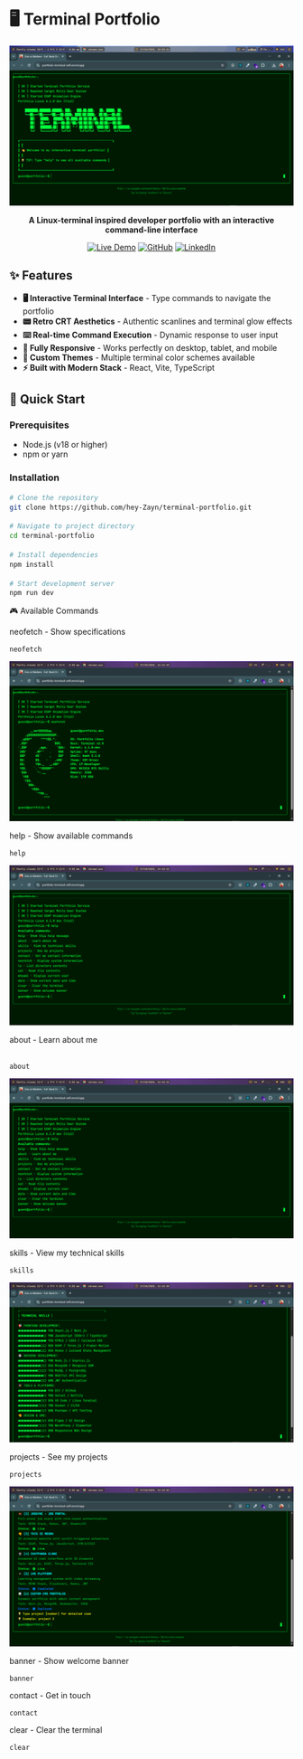 # 🖥️ Terminal Portfolio

<div align="center">

![Terminal Preview](./public/terminal.png) <!-- Replace with your actual screenshot -->

**A Linux-terminal inspired developer portfolio with an interactive command-line interface**

[![Live Demo](https://img.shields.io/badge/Live_Demo-00ff00?style=for-the-badge&logo=vercel&logoColor=white)](https://portfolio-terminal-self.vercel.app/)
[![GitHub](https://img.shields.io/badge/GitHub-181717?style=for-the-badge&logo=github&logoColor=white)](https://github.com/hey-Zayn/Portfolio-Terminal)
[![LinkedIn](https://img.shields.io/badge/LinkedIn-0077B5?style=for-the-badge&logo=linkedin&logoColor=white)](https://linkedin.com/in/zayn-butt)

</div>

## ✨ Features

- **🖥️ Interactive Terminal Interface** - Type commands to navigate the portfolio
- **📟 Retro CRT Aesthetics** - Authentic scanlines and terminal glow effects
- **⌨️ Real-time Command Execution** - Dynamic response to user input
- **📱 Fully Responsive** - Works perfectly on desktop, tablet, and mobile
- **🎨 Custom Themes** - Multiple terminal color schemes available
- **⚡ Built with Modern Stack** - React, Vite, TypeScript

## 🚀 Quick Start

### Prerequisites
- Node.js (v18 or higher)
- npm or yarn

### Installation

```bash
# Clone the repository
git clone https://github.com/hey-Zayn/terminal-portfolio.git

# Navigate to project directory
cd terminal-portfolio

# Install dependencies
npm install

# Start development server
npm run dev

```
🎮 Available Commands



neofetch - Show specifications
```
neofetch 
```
![Terminal Preview](./public/neofetch.png)


help - Show available commands
```
help 
```
![Terminal Preview](./public/help.png)


about - Learn about me
```

about
```
![Terminal Preview](./public/help.png)



skills - View my technical skills

```
skills 
```
![Terminal Preview](./public/skills.png)

projects - See my projects
```
projects
```
![Terminal Preview](./public/projects3.png)

banner - Show welcome banner
```
banner 
```

contact - Get in touch
```
contact
```


clear - Clear the terminal
````
clear
````



